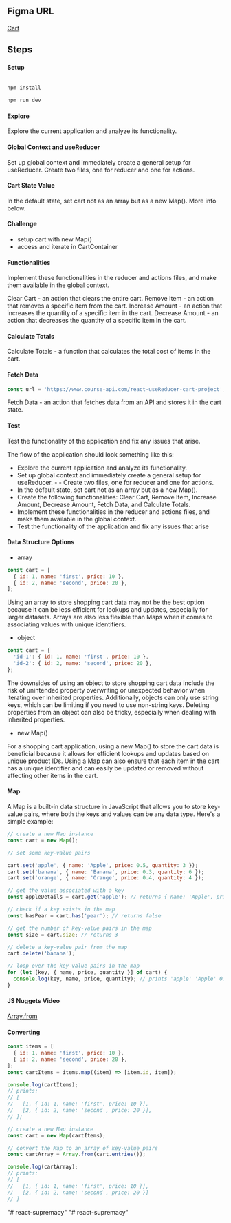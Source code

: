 ## Figma URL

[Cart](https://www.figma.com/file/5AwKjnWuM6BhRYmxdQFpky/Cart?node-id=0%3A1&t=lfaO4zazTd7nqF1q-1)

## Steps

#### Setup

```sh

npm install
```

```sh
npm run dev
```

#### Explore

Explore the current application and analyze its functionality.

#### Global Context and useReducer

Set up global context and immediately create a general setup for useReducer. Create two files, one for reducer and one for actions.

#### Cart State Value

In the default state, set cart not as an array but as a new Map().
More info below.

#### Challenge

- setup cart with new Map()
- access and iterate in CartContainer

#### Functionalities

Implement these functionalities in the reducer and actions files, and make them available in the global context.

Clear Cart - an action that clears the entire cart.
Remove Item - an action that removes a specific item from the cart.
Increase Amount - an action that increases the quantity of a specific item in the cart.
Decrease Amount - an action that decreases the quantity of a specific item in the cart.

#### Calculate Totals

Calculate Totals - a function that calculates the total cost of items in the cart.

#### Fetch Data

```js
const url = 'https://www.course-api.com/react-useReducer-cart-project';
```

Fetch Data - an action that fetches data from an API and stores it in the cart state.

#### Test

Test the functionality of the application and fix any issues that arise.

The flow of the application should look something like this:

- Explore the current application and analyze its functionality.
- Set up global context and immediately create a general setup for useReducer. - - Create two files, one for reducer and one for actions.
- In the default state, set cart not as an array but as a new Map().
- Create the following functionalities: Clear Cart, Remove Item, Increase Amount, Decrease Amount, Fetch Data, and Calculate Totals.
- Implement these functionalities in the reducer and actions files, and make them available in the global context.
- Test the functionality of the application and fix any issues that arise

#### Data Structure Options

- array

```js
const cart = [
  { id: 1, name: 'first', price: 10 },
  { id: 2, name: 'second', price: 20 },
];
```

Using an array to store shopping cart data may not be the best option because it can be less efficient for lookups and updates, especially for larger datasets. Arrays are also less flexible than Maps when it comes to associating values with unique identifiers.

- object

```js
const cart = {
  'id-1': { id: 1, name: 'first', price: 10 },
  'id-2': { id: 2, name: 'second', price: 20 },
};
```

The downsides of using an object to store shopping cart data include the risk of unintended property overwriting or unexpected behavior when iterating over inherited properties. Additionally, objects can only use string keys, which can be limiting if you need to use non-string keys. Deleting properties from an object can also be tricky, especially when dealing with inherited properties.

- new Map()

For a shopping cart application, using a new Map() to store the cart data is beneficial because it allows for efficient lookups and updates based on unique product IDs. Using a Map can also ensure that each item in the cart has a unique identifier and can easily be updated or removed without affecting other items in the cart.

#### Map

A Map is a built-in data structure in JavaScript that allows you to store key-value pairs, where both the keys and values can be any data type. Here's a simple example:

```js
// create a new Map instance
const cart = new Map();

// set some key-value pairs

cart.set('apple', { name: 'Apple', price: 0.5, quantity: 3 });
cart.set('banana', { name: 'Banana', price: 0.3, quantity: 6 });
cart.set('orange', { name: 'Orange', price: 0.4, quantity: 4 });

// get the value associated with a key
const appleDetails = cart.get('apple'); // returns { name: 'Apple', price: 0.5, quantity: 3 }

// check if a key exists in the map
const hasPear = cart.has('pear'); // returns false

// get the number of key-value pairs in the map
const size = cart.size; // returns 3

// delete a key-value pair from the map
cart.delete('banana');

// loop over the key-value pairs in the map
for (let [key, { name, price, quantity }] of cart) {
  console.log(key, name, price, quantity); // prints 'apple' 'Apple' 0.5 3, 'banana' 'Banana' 0.3 6, 'orange' 'Orange' 0.4 4
}
```

#### JS Nuggets Video

[Array.from](https://www.youtube.com/watch?v=zg1Bv4xubwo&list=PLnHJACx3NwAfRUcuKaYhZ6T5NRIpzgNGJ&index=11)

#### Converting

```js
const items = [
  { id: 1, name: 'first', price: 10 },
  { id: 2, name: 'second', price: 20 },
];
const cartItems = items.map((item) => [item.id, item]);

console.log(cartItems);
// prints:
// [
//   [1, { id: 1, name: 'first', price: 10 }],
//   [2, { id: 2, name: 'second', price: 20 }],
// ];

// create a new Map instance
const cart = new Map(cartItems);

// convert the Map to an array of key-value pairs
const cartArray = Array.from(cart.entries());

console.log(cartArray);
// prints:
// [
//   [1, { id: 1, name: 'first', price: 10 }],
//   [2, { id: 2, name: 'second', price: 20 }]
// ]
```
"# react-supremacy" 
"# react-supremacy" 
